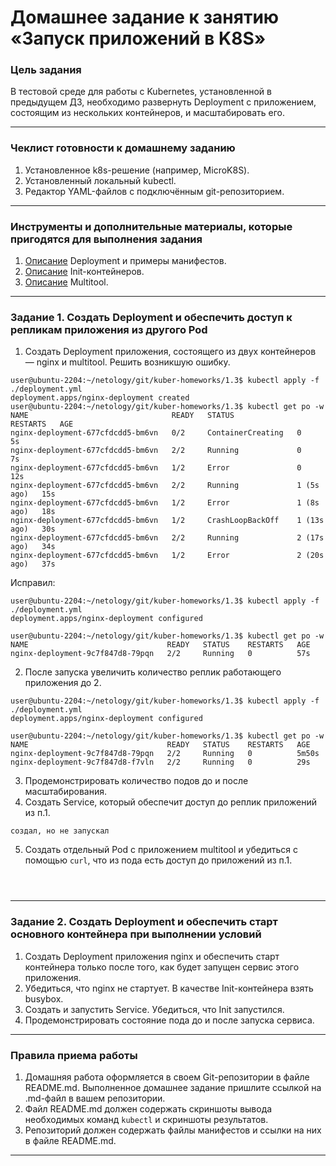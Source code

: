 # Домашнее задание к занятию «Запуск приложений в K8S»

### Цель задания

В тестовой среде для работы с Kubernetes, установленной в предыдущем ДЗ, необходимо развернуть Deployment с приложением, состоящим из нескольких контейнеров, и масштабировать его.

------

### Чеклист готовности к домашнему заданию

1. Установленное k8s-решение (например, MicroK8S).
2. Установленный локальный kubectl.
3. Редактор YAML-файлов с подключённым git-репозиторием.

------

### Инструменты и дополнительные материалы, которые пригодятся для выполнения задания

1. [Описание](https://kubernetes.io/docs/concepts/workloads/controllers/deployment/) Deployment и примеры манифестов.
2. [Описание](https://kubernetes.io/docs/concepts/workloads/pods/init-containers/) Init-контейнеров.
3. [Описание](https://github.com/wbitt/Network-MultiTool) Multitool.

------

### Задание 1. Создать Deployment и обеспечить доступ к репликам приложения из другого Pod

1. Создать Deployment приложения, состоящего из двух контейнеров — nginx и multitool. Решить возникшую ошибку.

```
user@ubuntu-2204:~/netology/git/kuber-homeworks/1.3$ kubectl apply -f ./deployment.yml
deployment.apps/nginx-deployment created
user@ubuntu-2204:~/netology/git/kuber-homeworks/1.3$ kubectl get po -w
NAME                                READY   STATUS              RESTARTS   AGE
nginx-deployment-677cfdcdd5-bm6vn   0/2     ContainerCreating   0          5s
nginx-deployment-677cfdcdd5-bm6vn   2/2     Running             0          7s
nginx-deployment-677cfdcdd5-bm6vn   1/2     Error               0          12s
nginx-deployment-677cfdcdd5-bm6vn   2/2     Running             1 (5s ago)   15s
nginx-deployment-677cfdcdd5-bm6vn   1/2     Error               1 (8s ago)   18s
nginx-deployment-677cfdcdd5-bm6vn   1/2     CrashLoopBackOff    1 (13s ago)   30s
nginx-deployment-677cfdcdd5-bm6vn   2/2     Running             2 (17s ago)   34s
nginx-deployment-677cfdcdd5-bm6vn   1/2     Error               2 (20s ago)   37s
```
Исправил:
```
user@ubuntu-2204:~/netology/git/kuber-homeworks/1.3$ kubectl apply -f ./deployment.yml
deployment.apps/nginx-deployment configured

user@ubuntu-2204:~/netology/git/kuber-homeworks/1.3$ kubectl get po -w
NAME                               READY   STATUS    RESTARTS   AGE
nginx-deployment-9c7f847d8-79pqn   2/2     Running   0          57s
```
2. После запуска увеличить количество реплик работающего приложения до 2.

```
user@ubuntu-2204:~/netology/git/kuber-homeworks/1.3$ kubectl apply -f ./deployment.yml
deployment.apps/nginx-deployment configured

user@ubuntu-2204:~/netology/git/kuber-homeworks/1.3$ kubectl get po -w
NAME                               READY   STATUS    RESTARTS   AGE
nginx-deployment-9c7f847d8-79pqn   2/2     Running   0          5m50s
nginx-deployment-9c7f847d8-f7vln   2/2     Running   0          29s
```

3. Продемонстрировать количество подов до и после масштабирования.
4. Создать Service, который обеспечит доступ до реплик приложений из п.1.
```
создал, но не запускал

```
5. Создать отдельный Pod с приложением multitool и убедиться с помощью `curl`, что из пода есть доступ до приложений из п.1.

```



```

------

### Задание 2. Создать Deployment и обеспечить старт основного контейнера при выполнении условий

1. Создать Deployment приложения nginx и обеспечить старт контейнера только после того, как будет запущен сервис этого приложения.
2. Убедиться, что nginx не стартует. В качестве Init-контейнера взять busybox.
3. Создать и запустить Service. Убедиться, что Init запустился.
4. Продемонстрировать состояние пода до и после запуска сервиса.

------

### Правила приема работы

1. Домашняя работа оформляется в своем Git-репозитории в файле README.md. Выполненное домашнее задание пришлите ссылкой на .md-файл в вашем репозитории.
2. Файл README.md должен содержать скриншоты вывода необходимых команд `kubectl` и скриншоты результатов.
3. Репозиторий должен содержать файлы манифестов и ссылки на них в файле README.md.

------
